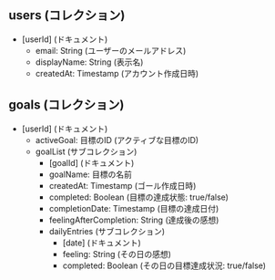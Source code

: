 ## users (コレクション)
- [userId] (ドキュメント)
  - email: String (ユーザーのメールアドレス)
  - displayName: String (表示名)
  - createdAt: Timestamp (アカウント作成日時)

## goals (コレクション)
- [userId] (ドキュメント)
    - activeGoal: 目標のID (アクティブな目標のID)
    - goalList (サブコレクション)
        - [goalId] (ドキュメント)
        - goalName: 目標の名前
        - createdAt: Timestamp (ゴール作成日時)
        - completed: Boolean (目標の達成状態: true/false)
        - completionDate: Timestamp (目標の達成日付)
        - feelingAfterCompletion: String (達成後の感想)
        - dailyEntries (サブコレクション)
            - [date] (ドキュメント)
            - feeling: String (その日の感想)
            - completed: Boolean (その日の目標達成状況: true/false)
